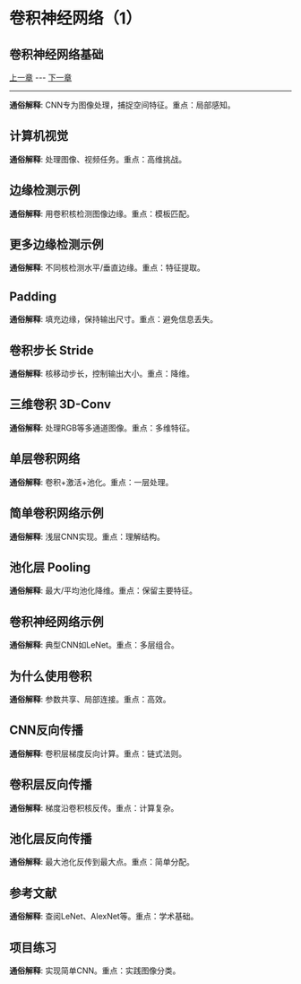 # 卷积神经网络（1）

## 卷积神经网络基础

[上一章](3.mlStrategy-2.md) --- [下一章](4.convolutionalNeuralNetwork-2.md)

---

**通俗解释**: CNN专为图像处理，捕捉空间特征。重点：局部感知。

## 计算机视觉

**通俗解释**: 处理图像、视频任务。重点：高维挑战。

## 边缘检测示例

**通俗解释**: 用卷积核检测图像边缘。重点：模板匹配。

## 更多边缘检测示例

**通俗解释**: 不同核检测水平/垂直边缘。重点：特征提取。

## Padding

**通俗解释**: 填充边缘，保持输出尺寸。重点：避免信息丢失。

## 卷积步长 Stride

**通俗解释**: 核移动步长，控制输出大小。重点：降维。

## 三维卷积 3D-Conv

**通俗解释**: 处理RGB等多通道图像。重点：多维特征。

## 单层卷积网络

**通俗解释**: 卷积+激活+池化。重点：一层处理。

## 简单卷积网络示例

**通俗解释**: 浅层CNN实现。重点：理解结构。

## 池化层 Pooling

**通俗解释**: 最大/平均池化降维。重点：保留主要特征。

## 卷积神经网络示例

**通俗解释**: 典型CNN如LeNet。重点：多层组合。

## 为什么使用卷积

**通俗解释**: 参数共享、局部连接。重点：高效。

## CNN反向传播

**通俗解释**: 卷积层梯度反向计算。重点：链式法则。

## 卷积层反向传播

**通俗解释**: 梯度沿卷积核反传。重点：计算复杂。

## 池化层反向传播

**通俗解释**: 最大池化反传到最大点。重点：简单分配。

## 参考文献

**通俗解释**: 查阅LeNet、AlexNet等。重点：学术基础。

## 项目练习

**通俗解释**: 实现简单CNN。重点：实践图像分类。